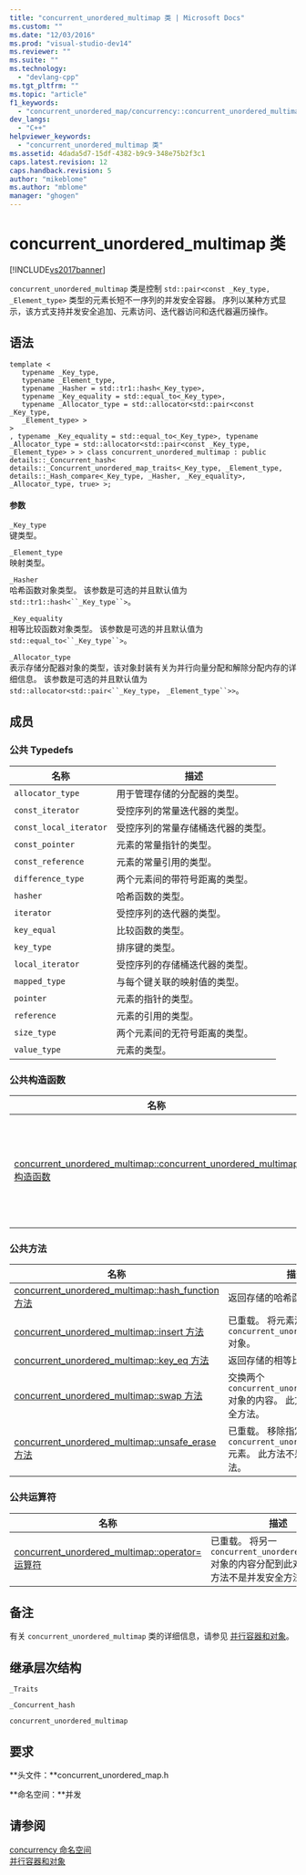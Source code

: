 ```yaml
---
title: "concurrent_unordered_multimap 类 | Microsoft Docs"
ms.custom: ""
ms.date: "12/03/2016"
ms.prod: "visual-studio-dev14"
ms.reviewer: ""
ms.suite: ""
ms.technology: 
  - "devlang-cpp"
ms.tgt_pltfrm: ""
ms.topic: "article"
f1_keywords: 
  - "concurrent_unordered_map/concurrency::concurrent_unordered_multimap"
dev_langs: 
  - "C++"
helpviewer_keywords: 
  - "concurrent_unordered_multimap 类"
ms.assetid: 4dada5d7-15df-4382-b9c9-348e75b2f3c1
caps.latest.revision: 12
caps.handback.revision: 5
author: "mikeblome"
ms.author: "mblome"
manager: "ghogen"
---
```

# concurrent_unordered_multimap 类
[!INCLUDE[vs2017banner](../../../assembler/inline/includes/vs2017banner.md)]

`concurrent_unordered_multimap` 类是控制 `std::pair<const _Key_type, _Element_type>` 类型的元素长短不一序列的并发安全容器。   序列以某种方式显示，该方式支持并发安全追加、元素访问、迭代器访问和迭代器遍历操作。  
  
## 语法  
  
```  
template <  
   typename _Key_type,  
   typename _Element_type,  
   typename _Hasher = std::tr1::hash<_Key_type>,  
   typename _Key_equality = std::equal_to<_Key_type>,  
   typename _Allocator_type = std::allocator<std::pair<const _Key_type,  
   _Element_type> >  
>  
, typename _Key_equality = std::equal_to<_Key_type>, typename _Allocator_type = std::allocator<std::pair<const _Key_type, _Element_type> > > class concurrent_unordered_multimap : public details::_Concurrent_hash< details::_Concurrent_unordered_map_traits<_Key_type, _Element_type, details::_Hash_compare<_Key_type, _Hasher, _Key_equality>, _Allocator_type, true> >;  
```  
  
#### 参数  
 `_Key_type`  
 键类型。  
  
 `_Element_type`  
 映射类型。  
  
 `_Hasher`  
 哈希函数对象类型。  该参数是可选的并且默认值为 `std::tr1::hash<``_Key_type``>`。  
  
 `_Key_equality`  
 相等比较函数对象类型。  该参数是可选的并且默认值为 `std::equal_to<``_Key_type``>`。  
  
 `_Allocator_type`  
 表示存储分配器对象的类型，该对象封装有关为并行向量分配和解除分配内存的详细信息。  该参数是可选的并且默认值为 `std::allocator<std::pair<``_Key_type`， `_Element_type``>>`。  
  
## 成员  
  
### 公共 Typedefs  
  
|名称|描述|  
|--------|--------|  
|`allocator_type`|用于管理存储的分配器的类型。|  
|`const_iterator`|受控序列的常量迭代器的类型。|  
|`const_local_iterator`|受控序列的常量存储桶迭代器的类型。|  
|`const_pointer`|元素的常量指针的类型。|  
|`const_reference`|元素的常量引用的类型。|  
|`difference_type`|两个元素间的带符号距离的类型。|  
|`hasher`|哈希函数的类型。|  
|`iterator`|受控序列的迭代器的类型。|  
|`key_equal`|比较函数的类型。|  
|`key_type`|排序键的类型。|  
|`local_iterator`|受控序列的存储桶迭代器的类型。|  
|`mapped_type`|与每个键关联的映射值的类型。|  
|`pointer`|元素的指针的类型。|  
|`reference`|元素的引用的类型。|  
|`size_type`|两个元素间的无符号距离的类型。|  
|`value_type`|元素的类型。|  
  
### 公共构造函数  
  
|名称|描述|  
|--------|--------|  
|[concurrent\_unordered\_multimap::concurrent\_unordered\_multimap 构造函数](../Topic/concurrent_unordered_multimap::concurrent_unordered_multimap%20Constructor.md)|已重载。  构造并发无序的多重映射。|  
  
### 公共方法  
  
|名称|描述|  
|--------|--------|  
|[concurrent\_unordered\_multimap::hash\_function 方法](../Topic/concurrent_unordered_multimap::hash_function%20Method.md)|返回存储的哈希函数对象。|  
|[concurrent\_unordered\_multimap::insert 方法](../Topic/concurrent_unordered_multimap::insert%20Method.md)|已重载。  将元素添加到 `concurrent_unordered_multimap` 对象。|  
|[concurrent\_unordered\_multimap::key\_eq 方法](../Topic/concurrent_unordered_multimap::key_eq%20Method.md)|返回存储的相等比较函数对象。|  
|[concurrent\_unordered\_multimap::swap 方法](../Topic/concurrent_unordered_multimap::swap%20Method.md)|交换两个 `concurrent_unordered_multimap` 对象的内容。  此方法不是并发安全方法。|  
|[concurrent\_unordered\_multimap::unsafe\_erase 方法](../Topic/concurrent_unordered_multimap::unsafe_erase%20Method.md)|已重载。  移除指定位置处的 `concurrent_unordered_multimap` 元素。  此方法不是并发安全方法。|  
  
### 公共运算符  
  
|名称|描述|  
|--------|--------|  
|[concurrent\_unordered\_multimap::operator\= 运算符](../Topic/concurrent_unordered_multimap::operator=%20Operator.md)|已重载。  将另一 `concurrent_unordered_multimap` 对象的内容分配到此对象中。  此方法不是并发安全方法。|  
  
## 备注  
 有关 `concurrent_unordered_multimap` 类的详细信息，请参见 [并行容器和对象](../../../parallel/concrt/parallel-containers-and-objects.md)。  
  
## 继承层次结构  
 `_Traits`  
  
 `_Concurrent_hash`  
  
 `concurrent_unordered_multimap`  
  
## 要求  
 **头文件：**concurrent\_unordered\_map.h  
  
 **命名空间：**并发  
  
## 请参阅  
 [concurrency 命名空间](../../../parallel/concrt/reference/concurrency-namespace.md)   
 [并行容器和对象](../../../parallel/concrt/parallel-containers-and-objects.md)